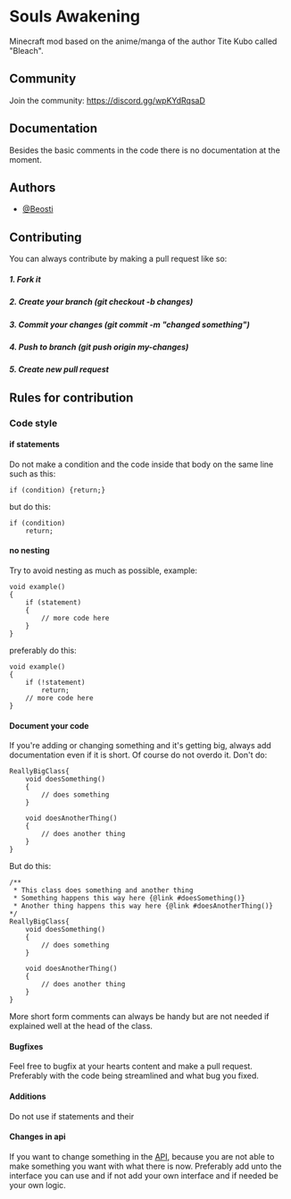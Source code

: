 
# Souls Awakening
Minecraft mod based on the anime/manga of the author Tite Kubo called "Bleach".





## Community

Join the community:
https://discord.gg/wpKYdRqsaD
## Documentation


Besides the basic comments in the code there is no documentation at the moment.


## Authors

- [@Beosti](https://github.com/Ziroxis)


## Contributing
You can always contribute by making a pull request like so:
##### 1. Fork it
##### 2. Create your branch (git checkout -b changes)
##### 3. Commit your changes (git commit -m "changed something")
##### 4. Push to branch (git push origin my-changes)
##### 5. Create new pull request
## Rules for contribution


### Code style
#### if statements
Do not make a condition and the code inside that body on the same line such as this:

    if (condition) {return;}
but do this:
    
    if (condition)
        return;
#### no nesting
Try to avoid nesting as much as possible, example:

    void example()
    {
        if (statement)
        {
            // more code here
        }
    }
preferably do this:

    void example()
    {
        if (!statement)
            return;
        // more code here
    }
#### Document your code
If you're adding or changing something and it's getting big, always add documentation even if it is short. Of course do not overdo it. Don't do:

    ReallyBigClass{
        void doesSomething()
        {
            // does something
        }
        
        void doesAnotherThing()
        {
            // does another thing
        }
    }
But do this:

    /**
     * This class does something and another thing
     * Something happens this way here {@link #doesSomething()} 
     * Another thing happens this way here {@link #doesAnotherThing()}
    */
    ReallyBigClass{
        void doesSomething()
        {
            // does something
        }
        
        void doesAnotherThing()
        {
            // does another thing
        }
    }

More short form comments can always be handy but are not needed if explained well at the head of the class.
#### Bugfixes
Feel free to bugfix at your hearts content and make a pull request. Preferably with the code being streamlined and what bug you fixed.
#### Additions
Do not use if statements and their 
#### Changes in api
If you want to change something in the [API](src/main/java/com/yuanno/soulsawakening/ability/api), because you are not able to make something you want with what there is now. Preferably add unto the interface you can use and if not add your own interface and if needed be your own logic. 
